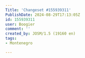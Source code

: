 ```yaml
---
Title: 'Changeset #155939311'
PublishDate: 2024-08-29T17:13:05Z
id: 155939311
user: Boogier
comment: ''
created_by: JOSM/1.5 (19160 en)
tags:
- Montenegro

---
```

